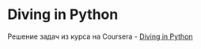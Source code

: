 # Diving in Python
Решение задач из курса на Coursera -  [Diving in Python](https://www.coursera.org/learn/diving-in-python)
